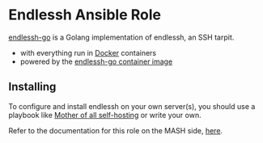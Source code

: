 # Endlessh Ansible Role

[endlessh-go](https://github.com/shizunge/endlessh-go) is a Golang implementation of endlessh, an SSH tarpit.

- with everything run in [Docker](https://www.docker.com/) containers
- powered by the [endlessh-go container image](https://hub.docker.com/r/shizunge/endlessh-go)

## Installing

To configure and install endlessh on your own server(s), you should use a playbook like [Mother of all self-hosting](https://github.com/mother-of-all-self-hosting/mash-playbook) or write your own.

Refer to the documentation for this role on the MASH side, [here](https://github.com/mother-of-all-self-hosting/mash-playbook/blob/main/docs/services/endlessh.md).
